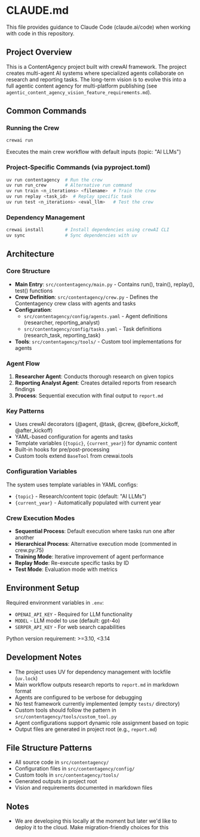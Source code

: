 # CLAUDE.md

This file provides guidance to Claude Code (claude.ai/code) when working with code in this repository.

## Project Overview

This is a ContentAgency project built with crewAI framework. The project creates multi-agent AI systems where specialized agents collaborate on research and reporting tasks. The long-term vision is to evolve this into a full agentic content agency for multi-platform publishing (see `agentic_content_agency_vision_feature_requirements.md`).

## Common Commands

### Running the Crew
```bash
crewai run
```
Executes the main crew workflow with default inputs (topic: "AI LLMs")

### Project-Specific Commands (via pyproject.toml)
```bash
uv run contentagency  # Run the crew
uv run run_crew       # Alternative run command
uv run train <n_iterations> <filename>  # Train the crew
uv run replay <task_id>  # Replay specific task
uv run test <n_iterations> <eval_llm>   # Test the crew
```

### Dependency Management
```bash
crewai install        # Install dependencies using crewAI CLI
uv sync               # Sync dependencies with uv
```

## Architecture

### Core Structure
- **Main Entry**: `src/contentagency/main.py` - Contains run(), train(), replay(), test() functions
- **Crew Definition**: `src/contentagency/crew.py` - Defines the Contentagency crew class with agents and tasks
- **Configuration**:
  - `src/contentagency/config/agents.yaml` - Agent definitions (researcher, reporting_analyst)
  - `src/contentagency/config/tasks.yaml` - Task definitions (research_task, reporting_task)
- **Tools**: `src/contentagency/tools/` - Custom tool implementations for agents

### Agent Flow
1. **Researcher Agent**: Conducts thorough research on given topics
2. **Reporting Analyst Agent**: Creates detailed reports from research findings
3. **Process**: Sequential execution with final output to `report.md`

### Key Patterns
- Uses crewAI decorators (@agent, @task, @crew, @before_kickoff, @after_kickoff)
- YAML-based configuration for agents and tasks
- Template variables (`{topic}`, `{current_year}`) for dynamic content
- Built-in hooks for pre/post-processing
- Custom tools extend `BaseTool` from crewai.tools

### Configuration Variables
The system uses template variables in YAML configs:
- `{topic}` - Research/content topic (default: "AI LLMs")
- `{current_year}` - Automatically populated with current year

### Crew Execution Modes
- **Sequential Process**: Default execution where tasks run one after another
- **Hierarchical Process**: Alternative execution mode (commented in crew.py:75)
- **Training Mode**: Iterative improvement of agent performance
- **Replay Mode**: Re-execute specific tasks by ID
- **Test Mode**: Evaluation mode with metrics

## Environment Setup

Required environment variables in `.env`:
- `OPENAI_API_KEY` - Required for LLM functionality
- `MODEL` - LLM model to use (default: gpt-4o)
- `SERPER_API_KEY` - For web search capabilities

Python version requirement: >=3.10, <3.14

## Development Notes

- The project uses UV for dependency management with lockfile (`uv.lock`)
- Main workflow outputs research reports to `report.md` in markdown format
- Agents are configured to be verbose for debugging
- No test framework currently implemented (empty `tests/` directory)
- Custom tools should follow the pattern in `src/contentagency/tools/custom_tool.py`
- Agent configurations support dynamic role assignment based on topic
- Output files are generated in project root (e.g., `report.md`)

## File Structure Patterns

- All source code in `src/contentagency/`
- Configuration files in `src/contentagency/config/`
- Custom tools in `src/contentagency/tools/`
- Generated outputs in project root
- Vision and requirements documented in markdown files


## Notes
- We are developing this locally at the moment but later we'd like to deploy it to the cloud. Make migration-friendly choices for this